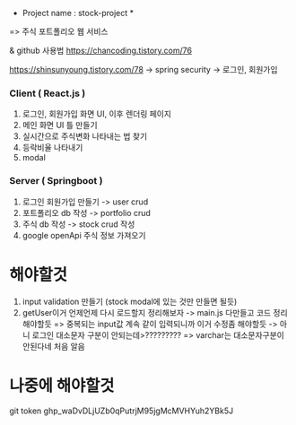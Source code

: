 * Project name : stock-project *

=> 주식 포트폴리오 웹 서비스

& github 사용법
https://chancoding.tistory.com/76

https://shinsunyoung.tistory.com/78
-> spring security
-> 로그인, 회원가입

### Client ( React.js ) ###
1. 로그인, 회원가입 화면 UI, 이후 렌더링 페이지 
2. 메인 화면 UI 틀 만들기
3. 실시간으로 주식변화 나타내는 법 찾기
4. 등락비율 나타내기
5. modal

### Server ( Springboot ) ###

1. 로그인 회원가입 만들기 -> user crud
2. 포트폴리오 db 작성 -> portfolio crud
3. 주식 db 작성 -> stock crud 작성
4. google openApi 주식 정보 가져오기

# 해야할것
1. input validation 만들기 (stock modal에 있는 것만 만들면 될듯)
2. getUser이거 언제언제 다시 로드할지 정리해보자
-> main.js 다만들고 코드 정리 해야할듯 => 중복되는 input값 계속 같이 입력되니까 이거 수정좀 해야할듯
-> 아니 로그인 대소문자 구분이 안되는데>????????? => varchar는 대소문자구분이 안된다네 처음 알음

# 나중에 해야할것
git token
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
